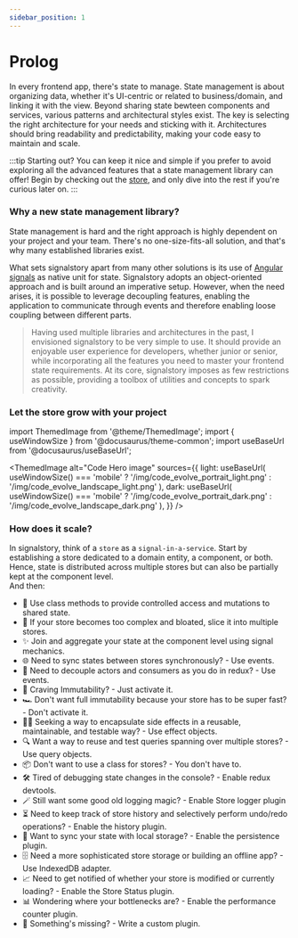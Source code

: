 ```yaml
---
sidebar_position: 1
---
```


# Prolog

In every frontend app, there's state to manage. State management is about organizing data, whether it's UI-centric or related to business/domain, and linking it with the view. Beyond sharing state bewteen components and services, various patterns and architectural styles exist. The key is selecting the right architecture for your needs and sticking with it. Architectures should bring readability and predictability, making your code easy to maintain and scale.

:::tip
Starting out? You can keep it nice and simple if you prefer to avoid exploring all the advanced features that a state management library can offer! Begin by checking out the [store](./store.md), and only dive into the rest if you're curious later on.
:::

### Why a new state management library?

State management is hard and the right approach is highly dependent on your project and your team. There's no one-size-fits-all solution, and that's why many established libraries exist.

What sets signalstory apart from many other solutions is its use of [Angular signals](https://angular.io/guide/signals) as native unit for state. Signalstory adopts an object-oriented approach and is built around an imperative setup. However, when the need arises, it is possible to leverage decoupling features, enabling the application to communicate through events and therefore enabling loose coupling between different parts.

> Having used multiple libraries and architectures in the past, I envisioned signalstory to be very simple to use. It should provide an enjoyable user experience for developers, whether junior or senior, while incorporating all the features you need to master your frontend state requirements. At its core, signalstory imposes as few restrictions as possible, providing a toolbox of utilities and concepts to spark creativity.

### Let the store grow with your project

import ThemedImage from '@theme/ThemedImage';
import { useWindowSize } from '@docusaurus/theme-common';
import useBaseUrl from '@docusaurus/useBaseUrl';

<ThemedImage
alt="Code Hero image"
sources={{
    light: useBaseUrl(
      useWindowSize() === 'mobile'
        ? '/img/code_evolve_portrait_light.png'
        : '/img/code_evolve_landscape_light.png'
    ),
    dark: useBaseUrl(
      useWindowSize() === 'mobile'
        ? '/img/code_evolve_portrait_dark.png'
        : '/img/code_evolve_landscape_dark.png'
    ),
  }}
/>

### How does it scale?

In signalstory, think of a `store` as a `signal-in-a-service`. Start by establishing a store dedicated to a domain entity, a component, or both. Hence, state is distributed across multiple stores but can also be partially kept at the component level.  
And then:

<ul style={{ listStyleType: 'none', paddingLeft: useWindowSize() === 'mobile' ? '0em' : '1em' }}>
  <li style={{ marginBottom: '0.5em' }}>🚀 Use class methods to provide controlled access and mutations to shared state.</li>
  <li style={{ marginBottom: '0.5em' }}>🌌 If your store becomes too complex and bloated, slice it into multiple stores.</li>
  <li style={{ marginBottom: '0.5em' }}>✨ Join and aggregate your state at the component level using signal mechanics.</li>
  <li style={{ marginBottom: '0.5em' }}>🌐 Need to sync states between stores synchronously? - Use events.</li>
  <li style={{ marginBottom: '0.5em' }}>🔮 Need to decouple actors and consumers as you do in redux? - Use events.</li>
  <li style={{ marginBottom: '0.5em' }}>🔄 Craving Immutability? - Just activate it.</li>
  <li style={{ marginBottom: '0.5em' }}>🏎️ Don't want full immutability because your store has to be super fast? - Don't activate it.</li>
  <li style={{ marginBottom: '0.5em' }}>🧙‍♂️ Seeking a way to encapsulate side effects in a reusable, maintainable, and testable way? - Use effect objects.</li>
  <li style={{ marginBottom: '0.5em' }}>🔍 Want a way to reuse and test queries spanning over multiple stores? - Use query objects.</li>
  <li style={{ marginBottom: '0.5em' }}>📦 Don't want to use a class for stores? - You don't have to.</li>
  <li style={{ marginBottom: '0.5em' }}>🛠️ Tired of debugging state changes in the console? - Enable redux devtools.</li>
  <li style={{ marginBottom: '0.5em' }}>🪄 Still want some good old logging magic? - Enable Store logger plugin</li>
  <li style={{ marginBottom: '0.5em' }}>⏳ Need to keep track of store history and selectively perform undo/redo operations? - Enable the history plugin.</li>
  <li style={{ marginBottom: '0.5em' }}>💾 Want to sync your state with local storage? - Enable the persistence plugin.</li>
  <li style={{ marginBottom: '0.5em' }}>🗄️ Need a more sophisticated store storage or building an offline app? - Use IndexedDB adapter.</li>
  <li style={{ marginBottom: '0.5em' }}>📈 Need to get notified of whether your store is modified or currently loading? - Enable the Store Status plugin.</li>
  <li style={{ marginBottom: '0.5em' }}>📊 Wondering where your bottlenecks are? - Enable the performance counter plugin.</li>
  <li style={{ marginBottom: '0.5em' }}>🎨 Something's missing? - Write a custom plugin.</li>
</ul>
